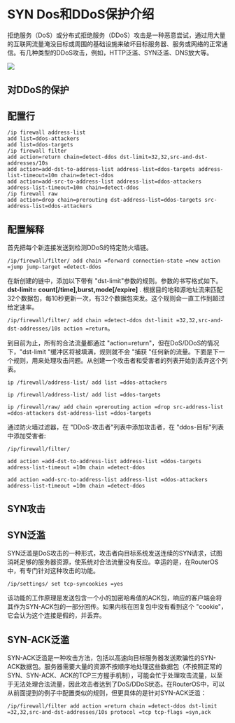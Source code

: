 # SYN Dos和DDoS保护介绍

拒绝服务（DoS）或分布式拒绝服务（DDoS）攻击是一种恶意尝试，通过用大量的互联网流量淹没目标或周围的基础设施来破坏目标服务器、服务或网络的正常通信。有几种类型的DDoS攻击，例如，HTTP泛滥、SYN泛滥、DNS放大等。

![](https://help.mikrotik.com/docs/download/attachments/28606504/Untitled%20Diagram%20%281%29.jpg?version=1&modificationDate=1590666013808&api=v2)

## 对DDoS的保护

## 配置行

```shell
/ip firewall address-list
add list=ddos-attackers
add list=ddos-targets
/ip firewall filter
add action=return chain=detect-ddos dst-limit=32,32,src-and-dst-addresses/10s
add action=add-dst-to-address-list address-list=ddos-targets address-list-timeout=10m chain=detect-ddos
add action=add-src-to-address-list address-list=ddos-attackers address-list-timeout=10m chain=detect-ddos
/ip firewall raw
add action=drop chain=prerouting dst-address-list=ddos-targets src-address-list=ddos-attackers
```

## 配置解释

首先把每个新连接发送到检测DDoS的特定防火墙链。

`/ip/firewall/filter/ add chain =forward connection-state =new action =jump jump-target =detect-ddos`

在新创建的链中，添加以下带有 "dst-limit"参数的规则。参数的书写格式如下。**dst-limit=** **count[/time],burst,mode[/expire]** . 根据目的地和源地址流来匹配32个数据包，每10秒更新一次，有32个数据包突发。这个规则会一直工作到超过给定速率。

`/ip/firewall/filter/ add chain =detect-ddos dst-limit =32,32,src-and-dst-addresses/10s action =return`。

到目前为止，所有的合法流量都通过 "action=return"，但在DoS/DDoS的情况下，"dst-limit "缓冲区将被填满，规则就不会 "捕获 "任何新的流量。下面是下一个规则，用来处理攻击问题。从创建一个攻击者和受害者的列表开始到丢弃这个列表。

`ip /firewall/address-list/ add list =ddos-attackers`

`ip /firewall/address-list/ add list =ddos-targets`

`ip /firewall/raw/ add chain =prerouting action =drop src-address-list =ddos-attackers dst-address-list =ddos-targets`

通过防火墙过滤器，在 "DDoS-攻击者"列表中添加攻击者，在 "ddos-目标"列表中添加受害者:

`/ip/firewall/filter/`

`add action =add-dst-to-address-list address-list =ddos-targets address-list-timeout =10m chain =detect-ddos`

`add action =add-src-to-address-list address-list =ddos-attackers address-list-timeout =10m chain =detect-ddos`

## SYN攻击

## SYN泛滥

SYN泛滥是DoS攻击的一种形式，攻击者向目标系统发送连续的SYN请求，试图消耗足够的服务器资源，使系统对合法流量没有反应。幸运的是，在RouterOS中，有专门针对这种攻击的功能。

`/ip/settings/ set tcp-syncookies =yes`

该功能的工作原理是发送包含一个小的加密哈希值的ACK包，响应的客户端会将其作为SYN-ACK包的一部分回传。如果内核在回复包中没有看到这个 "cookie"，它会认为这个连接是假的，并丢弃。

## SYN-ACK泛滥

SYN-ACK泛滥是一种攻击方法，包括以高速向目标服务器发送欺骗性的SYN-ACK数据包。服务器需要大量的资源不按顺序地处理这些数据包（不按照正常的SYN、SYN-ACK、ACK的TCP三方握手机制），可能会忙于处理攻击流量，以至于无法处理合法流量，因此攻击者达到了DoS/DDoS状态。在RouterOS中，可以从前面提到的例子中配置类似的规则，但更具体的是针对SYN-ACK泛滥：

`/ip/firewall/filter add action =return chain =detect-ddos dst-limit =32,32,src-and-dst-addresses/10s protocol =tcp tcp-flags =syn,ack`
